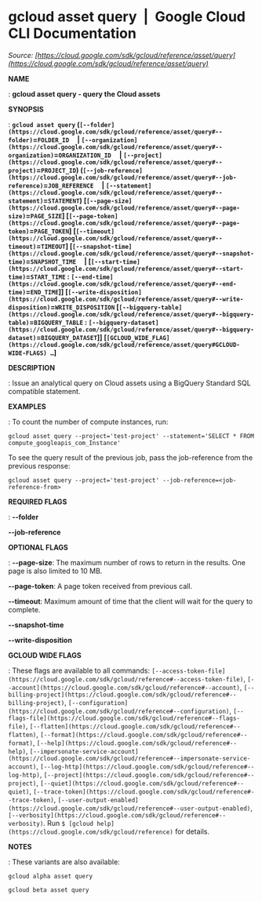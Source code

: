# gcloud asset query  |  Google Cloud CLI Documentation

*Source: [https://cloud.google.com/sdk/gcloud/reference/asset/query](https://cloud.google.com/sdk/gcloud/reference/asset/query)*

**NAME**

: **gcloud asset query - query the Cloud assets**

**SYNOPSIS**

: **`gcloud asset query` (`[--folder](https://cloud.google.com/sdk/gcloud/reference/asset/query#--folder)`=`FOLDER_ID`     | `[--organization](https://cloud.google.com/sdk/gcloud/reference/asset/query#--organization)`=`ORGANIZATION_ID`     | `[--project](https://cloud.google.com/sdk/gcloud/reference/asset/query#--project)`=`PROJECT_ID`) (`[--job-reference](https://cloud.google.com/sdk/gcloud/reference/asset/query#--job-reference)`=`JOB_REFERENCE`     | `[--statement](https://cloud.google.com/sdk/gcloud/reference/asset/query#--statement)`=`STATEMENT`) [`[--page-size](https://cloud.google.com/sdk/gcloud/reference/asset/query#--page-size)`=`PAGE_SIZE`] [`[--page-token](https://cloud.google.com/sdk/gcloud/reference/asset/query#--page-token)`=`PAGE_TOKEN`] [`[--timeout](https://cloud.google.com/sdk/gcloud/reference/asset/query#--timeout)`=`TIMEOUT`] [`[--snapshot-time](https://cloud.google.com/sdk/gcloud/reference/asset/query#--snapshot-time)`=`SNAPSHOT_TIME`     | [`[--start-time](https://cloud.google.com/sdk/gcloud/reference/asset/query#--start-time)`=`START_TIME` : `[--end-time](https://cloud.google.com/sdk/gcloud/reference/asset/query#--end-time)`=`END_TIME`]] [`[--write-disposition](https://cloud.google.com/sdk/gcloud/reference/asset/query#--write-disposition)`=`WRITE_DISPOSITION` [`[--bigquery-table](https://cloud.google.com/sdk/gcloud/reference/asset/query#--bigquery-table)`=`BIGQUERY_TABLE` : `[--bigquery-dataset](https://cloud.google.com/sdk/gcloud/reference/asset/query#--bigquery-dataset)`=`BIGQUERY_DATASET`]] [`[GCLOUD_WIDE_FLAG](https://cloud.google.com/sdk/gcloud/reference/asset/query#GCLOUD-WIDE-FLAGS) …`]**

**DESCRIPTION**

: Issue an analytical query on Cloud assets using a BigQuery Standard SQL
compatible statement.

**EXAMPLES**

: To count the number of compute instances, run:

```
gcloud asset query --project='test-project' --statement='SELECT * FROM compute_googleapis_com_Instance'
```

To see the query result of the previous job, pass the job-reference from the
previous response:

```
gcloud asset query --project='test-project' --job-reference=<job-reference-from>
```

**REQUIRED FLAGS**

: **--folder**

**--job-reference**

**OPTIONAL FLAGS**

: **--page-size**:
The maximum number of rows to return in the results. One page is also limited to
10 MB.

**--page-token**:
A page token received from previous call.

**--timeout**:
Maximum amount of time that the client will wait for the query to complete.

**--snapshot-time**

**--write-disposition**

**GCLOUD WIDE FLAGS**

: These flags are available to all commands: `[--access-token-file](https://cloud.google.com/sdk/gcloud/reference#--access-token-file)`,
`[--account](https://cloud.google.com/sdk/gcloud/reference#--account)`, `[--billing-project](https://cloud.google.com/sdk/gcloud/reference#--billing-project)`,
`[--configuration](https://cloud.google.com/sdk/gcloud/reference#--configuration)`,
`[--flags-file](https://cloud.google.com/sdk/gcloud/reference#--flags-file)`,
`[--flatten](https://cloud.google.com/sdk/gcloud/reference#--flatten)`, `[--format](https://cloud.google.com/sdk/gcloud/reference#--format)`, `[--help](https://cloud.google.com/sdk/gcloud/reference#--help)`, `[--impersonate-service-account](https://cloud.google.com/sdk/gcloud/reference#--impersonate-service-account)`,
`[--log-http](https://cloud.google.com/sdk/gcloud/reference#--log-http)`,
`[--project](https://cloud.google.com/sdk/gcloud/reference#--project)`, `[--quiet](https://cloud.google.com/sdk/gcloud/reference#--quiet)`, `[--trace-token](https://cloud.google.com/sdk/gcloud/reference#--trace-token)`, `[--user-output-enabled](https://cloud.google.com/sdk/gcloud/reference#--user-output-enabled)`,
`[--verbosity](https://cloud.google.com/sdk/gcloud/reference#--verbosity)`.
Run `$ [gcloud help](https://cloud.google.com/sdk/gcloud/reference)` for details.

**NOTES**

: These variants are also available:

```
gcloud alpha asset query
```

```
gcloud beta asset query
```